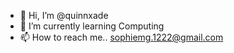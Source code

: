 - 👋 Hi, I’m @quinnxade
- 🌱 I’m currently learning Computing
- 📫 How to reach me.. sophiemg.1222@gmail.com

<!---
quinnxade/quinnxade is a ✨ special ✨ repository because its `README.md` (this file) appears on your GitHub profile.
You can click the Preview link to take a look at your changes.
--->

